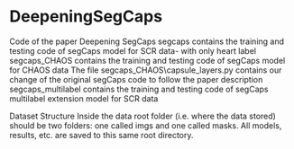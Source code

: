 # DeepeningSegCaps
Code of the paper Deepening SegCaps
segcaps contains the training and testing code of segCaps model for SCR data- with only heart label
segcaps_CHAOS contains the training and testing code of segCaps model for CHAOS data
The file segcaps_CHAOS\capsule_layers.py contains our change of the original segCaps code to follow the paper description
segcaps_multilabel contains the training and testing code of segCaps multilabel extension model for SCR data

Dataset Structure
Inside the data root folder (i.e. where the data stored)  should be two folders: one called imgs and one called masks. All models, results, etc. are saved to this same root directory.